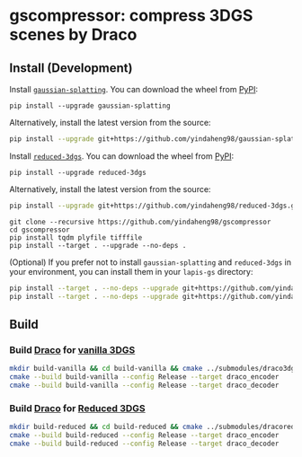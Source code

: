 # gscompressor: compress 3DGS scenes by Draco

## Install (Development)

Install [`gaussian-splatting`](https://github.com/yindaheng98/gaussian-splatting).
You can download the wheel from [PyPI](https://pypi.org/project/gaussian-splatting/):
```shell
pip install --upgrade gaussian-splatting
```
Alternatively, install the latest version from the source:
```sh
pip install --upgrade git+https://github.com/yindaheng98/gaussian-splatting.git@master
```

Install [`reduced-3dgs`](https://github.com/yindaheng98/reduced-3dgs).
You can download the wheel from [PyPI](https://pypi.org/project/reduced-3dgs/):
```shell
pip install --upgrade reduced-3dgs
```
Alternatively, install the latest version from the source:
```sh
pip install --upgrade git+https://github.com/yindaheng98/reduced-3dgs.git@main
```

```shell
git clone --recursive https://github.com/yindaheng98/gscompressor
cd gscompressor
pip install tqdm plyfile tifffile
pip install --target . --upgrade --no-deps .
```

(Optional) If you prefer not to install `gaussian-splatting` and `reduced-3dgs` in your environment, you can install them in your `lapis-gs` directory:
```sh
pip install --target . --no-deps --upgrade git+https://github.com/yindaheng98/gaussian-splatting.git@master
pip install --target . --no-deps --upgrade git+https://github.com/yindaheng98/reduced-3dgs.git@main
```

## Build

### Build [Draco](https://github.com/yindaheng98/draco3dgs/tree/main) for [vanilla 3DGS](https://github.com/yindaheng98/gaussian-splatting)

```sh
mkdir build-vanilla && cd build-vanilla && cmake ../submodules/draco3dgs -DCMAKE_BUILD_TYPE=Release && cd ../
cmake --build build-vanilla --config Release --target draco_encoder
cmake --build build-vanilla --config Release --target draco_decoder
```

### Build [Draco](https://github.com/yindaheng98/draco3dgs/tree/reduced3dgs) for [Reduced 3DGS](https://github.com/yindaheng98/reduced-3dgs)

```sh
mkdir build-reduced && cd build-reduced && cmake ../submodules/dracoreduced3dgs -DCMAKE_BUILD_TYPE=Release && cd ../
cmake --build build-reduced --config Release --target draco_encoder
cmake --build build-reduced --config Release --target draco_decoder
```
